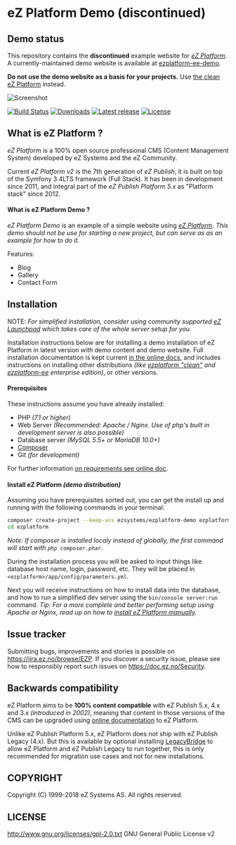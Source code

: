 # eZ Platform Demo (discontinued)

## Demo status

This repository contains the **discontinued** example website for *[eZ Platform](https://github.com/ezsystems/ezplatform)*.
A currently-maintained demo website is available at [ezplatform-ee-demo](https://github.com/ezsystems/ezplatform-ee-demo).

**Do not use the demo website as a basis for your projects.**
Use [the clean eZ Platform](https://github.com/ezsystems/ezplatform) instead.

![Screenshot](https://cloud.githubusercontent.com/assets/3033038/11806375/e116d414-a312-11e5-8675-02a23e2a7788.jpg "Screenshot")

[![Build Status](https://img.shields.io/travis/ezsystems/ezplatform.svg?style=flat-square)](https://travis-ci.org/ezsystems/ezplatform)
[![Downloads](https://img.shields.io/packagist/dt/ezsystems/ezplatform.svg?style=flat-square)](https://packagist.org/packages/ezsystems/ezplatform)
[![Latest release](https://img.shields.io/github/release/ezsystems/ezplatform.svg?style=flat-square)](https://github.com/ezsystems/ezplatform/releases)
[![License](https://img.shields.io/packagist/l/ezsystems/ezplatform.svg?style=flat-square)](LICENSE)

## What is eZ Platform ?
*eZ Platform* is a 100% open source professional CMS (Content Management System) developed by eZ Systems and the eZ Community.

Current *eZ Platform v2* is the 7th generation of *eZ Publish*, it is built on top of the Symfony 3.4LTS framework (Full Stack).
It has been in development since 2011, and integral part of the *eZ Publish Platform 5.x* as "Platform stack" since 2012.

#### What is eZ Platform Demo ?

*eZ Platform Demo* is an example of a simple website using *[eZ Platform](https://github.com/ezsystems/ezplatform)*.
_This demo should not be use for starting a new project, but can serve as as an example for how to do it._

Features:
- Blog
- Gallery
- Contact Form

## Installation

NOTE: *For simplified installation, consider using community supported [eZ Launchpad](https://ezsystems.github.io/launchpad/) which takes care of the whole server setup for you.*

Installation instructions below are for installing a demo installation of eZ Platform in latest version _with_ demo content and demo website.
Full installation documentation is kept current [in the online docs](https://doc.ezplatform.com/en/latest/getting_started/install_using_composer/), and includes
instructions on installing other distributions _(like [ezplatform "clean"](https://github.com/ezsystems/ezplatform) and [ezplatform-ee](https://github.com/ezsystems/ezplatform-ee) enterprise edition)_, or other versions.

#### Prerequisites

These instructions assume you have already installed:
- PHP _(7.1 or higher)_
- Web Server _(Recommended: Apache / Nginx. Use of php's built in development server is also possible)_
- Database server _(MySQL 5.5+ or MariaDB 10.0+)_
- [Composer](https://doc.ezplatform.com/en/latest/getting_started/about_composer/)
- Git _(for development)_

For further information [on requirements see online doc](https://doc.ezplatform.com/en/latest/getting_started/requirements_and_system_configuration/).


#### Install eZ Platform _(demo distribution)_

Assuming you have prerequisites sorted out, you can get the install up and running with the following commands in your terminal:

``` bash
composer create-project --keep-vcs ezsystems/ezplatform-demo ezplatform ^2
cd ezplatform
```

_Note: If  composer is installed localy instead of globally, the first command will start with `php composer.phar`._

During the installation process you will be asked to input things like database host name, login, password, etc.
They will be placed in `<ezplatform>/app/config/parameters.yml`.

Next you will receive instructions on how to install data into the database, and how to run a simplified dev server using the `bin/console server:run` command.
_Tip: For a more complete and better performing setup using Apache or Nginx, read up on how to [install eZ Platform manually](https://doc.ezplatform.com/en/latest/getting_started/install_manually/)._

## Issue tracker
Submitting bugs, improvements and stories is possible on https://jira.ez.no/browse/EZP.
If you discover a security issue, please see how to responsibly report such issues on https://doc.ez.no/Security.

## Backwards compatibility
eZ Platform aims to be **100% content compatible** with eZ Publish 5.x, 4.x and 3.x *(introduced in 2002)*, meaning that content in those versions of the CMS can be upgraded using
[online documentation](http://doc.ez.no/eZ-Publish/Upgrading) to eZ Platform.

Unlike eZ Publish Platform 5.x, eZ Platform does not ship with eZ Publish Legacy (4.x). But this is available by optional installing [LegacyBridge](https://github.com/ezsystems/LegacyBridge/releases/) to allow eZ Platform and eZ Publish Legacy to run together, this is only recommended for migration use cases and not for new installations.

## COPYRIGHT
Copyright (C) 1999-2018 eZ Systems AS. All rights reserved.

## LICENSE
http://www.gnu.org/licenses/gpl-2.0.txt GNU General Public License v2
